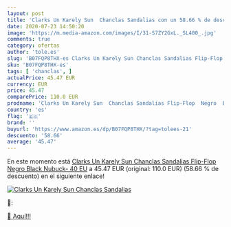 ```yaml
---
layout: post
title: 'Clarks Un Karely Sun  Chanclas Sandalias con un 58.66 % de descuento'
date: 2020-07-23 14:50:20
image: 'https://m.media-amazon.com/images/I/31-S7ZY2GxL._SL400_.jpg'
comments: true
category: ofertas
author: 'tole.es'
slug: 'B07FQP8THX-es Clarks Un Karely Sun Chanclas Sandalias Flip-Flop Negro...'
sku: 'B07FQP8THX-es'
tags: [ 'chanclas', ]
actualPrice: 45.47 EUR
currency: EUR
price: 45.47
comparePrice: 110.0 EUR
prodname: 'Clarks Un Karely Sun  Chanclas Sandalias Flip-Flop  Negro  Black Nubuck-   40 EU'
country: 'es'
flag: '🇪🇸'
brand: ''
buyurl: 'https://www.amazon.es/dp/B07FQP8THX/?tag=tolees-21'
descuento: '58.66'
average: '45.47'
---
```


En este momento está [Clarks Un Karely Sun  Chanclas Sandalias Flip-Flop  Negro  Black Nubuck-   40 EU](https://www.amazon.es/dp/B07FQP8THX/?tag=tolees-21) a 45.47 EUR (original: 110.0 EUR) (58.66 %  de descuento) en el siguiente enlace!

[![Clarks Un Karely Sun  Chanclas Sandalias](https://m.media-amazon.com/images/I/31-S7ZY2GxL._SL400_.jpg)](https://www.amazon.es/dp/B07FQP8THX/?tag=tolees-21)

🔎:


[🛒 Aquí!!!](https://www.amazon.es/dp/B07FQP8THX/?tag=tolees-21)
